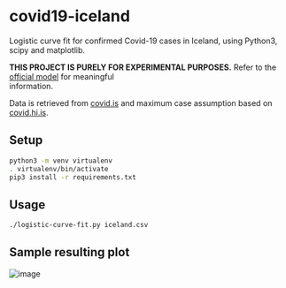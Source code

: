 # covid19-iceland


Logistic curve fit for confirmed Covid-19 cases in Iceland, using Python3, scipy and matplotlib.

**THIS PROJECT IS PURELY FOR EXPERIMENTAL PURPOSES.** Refer to the [official model](https://covid.hi.is/) for meaningful  
information.  

Data is retrieved from [covid.is](https://www.covid.is/tolulegar-upplysingar) and maximum case assumption based on 
[covid.hi.is](https://covid.hi.is).

Setup
--

````bash
python3 -m venv virtualenv
. virtualenv/bin/activate
pip3 install -r requirements.txt
````

Usage
---

```bash
./logistic-curve-fit.py iceland.csv
```

Sample resulting plot
---
![image](https://user-images.githubusercontent.com/38035/77435379-25a3a080-6dda-11ea-9362-3b804d09cb8f.png)
